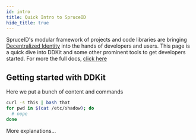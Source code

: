 ```yaml
---
id: intro
title: Quick Intro to SpruceID
hide_title: true
---
```


SpruceID's modular framework of projects and code libraries are bringing [Decentralized Identity](/docs/primer) into the hands of developers and users. This page is a quick dive into DDKit and some other prominent tools to get developers started. For more the full docs, [click here](/docs/)

## Getting started with DDKit

Here we put a bunch of content and commands

```bash
curl -s this | bash that
for pwd in $(cat /etc/shadow); do
  # nope
done
```

More explanations...
